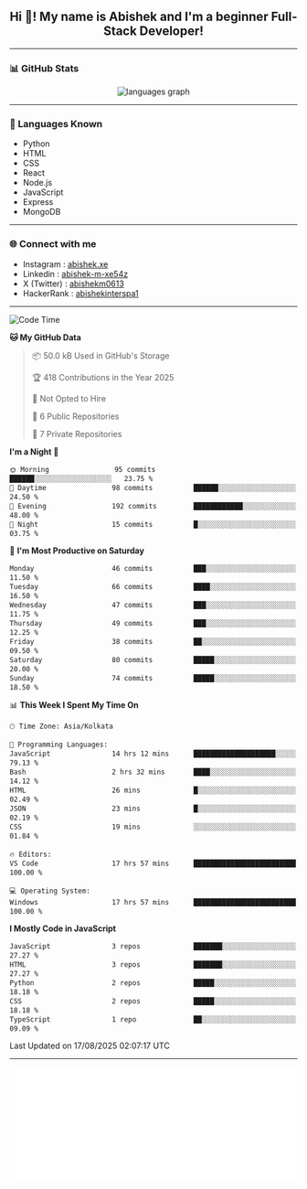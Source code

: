 <h2 align="center">Hi 👋! My name is <b>Abishek</b> and I'm a beginner Full-Stack Developer!</h2>

---

### 📊 GitHub Stats

<div align="center">
  <img src="https://github-readme-stats.vercel.app/api/top-langs/?username=Abishek-Web-Co&theme=react&show_icons=true&hide_border=true&layout=compact" height="150" alt="languages graph" />
</div>

---

### 🧠 Languages Known

- Python  
- HTML  
- CSS  
- React  
- Node.js  
- JavaScript
- Express
- MongoDB

---


### 🌐 Connect with me

- Instagram   : [abishek.xe](https://www.instagram.com/abishek.xe/)
- Linkedin    : [abishek-m-xe54z](https://www.linkedin.com/in/abishek-m-xe54z/)
- X (Twitter) : [abishekm0613](https://x.com/abishekm0613)
- HackerRank  : [abishekinterspa1](https://www.hackerrank.com/profile/abishekinterspa1)

---

<!--START_SECTION:waka-->
![Code Time](http://img.shields.io/badge/Code%20Time-124%20hrs%2043%20mins-blue)

**🐱 My GitHub Data** 

> 📦 50.0 kB Used in GitHub's Storage 
 > 
> 🏆 418 Contributions in the Year 2025
 > 
> 🚫 Not Opted to Hire
 > 
> 📜 6 Public Repositories 
 > 
> 🔑 7 Private Repositories 
 > 
**I'm a Night 🦉** 

```text
🌞 Morning                95 commits          ██████░░░░░░░░░░░░░░░░░░░   23.75 % 
🌆 Daytime                98 commits          ██████░░░░░░░░░░░░░░░░░░░   24.50 % 
🌃 Evening                192 commits         ████████████░░░░░░░░░░░░░   48.00 % 
🌙 Night                  15 commits          █░░░░░░░░░░░░░░░░░░░░░░░░   03.75 % 
```
📅 **I'm Most Productive on Saturday** 

```text
Monday                   46 commits          ███░░░░░░░░░░░░░░░░░░░░░░   11.50 % 
Tuesday                  66 commits          ████░░░░░░░░░░░░░░░░░░░░░   16.50 % 
Wednesday                47 commits          ███░░░░░░░░░░░░░░░░░░░░░░   11.75 % 
Thursday                 49 commits          ███░░░░░░░░░░░░░░░░░░░░░░   12.25 % 
Friday                   38 commits          ██░░░░░░░░░░░░░░░░░░░░░░░   09.50 % 
Saturday                 80 commits          █████░░░░░░░░░░░░░░░░░░░░   20.00 % 
Sunday                   74 commits          █████░░░░░░░░░░░░░░░░░░░░   18.50 % 
```


📊 **This Week I Spent My Time On** 

```text
🕑︎ Time Zone: Asia/Kolkata

💬 Programming Languages: 
JavaScript               14 hrs 12 mins      ████████████████████░░░░░   79.13 % 
Bash                     2 hrs 32 mins       ████░░░░░░░░░░░░░░░░░░░░░   14.12 % 
HTML                     26 mins             █░░░░░░░░░░░░░░░░░░░░░░░░   02.49 % 
JSON                     23 mins             █░░░░░░░░░░░░░░░░░░░░░░░░   02.19 % 
CSS                      19 mins             ░░░░░░░░░░░░░░░░░░░░░░░░░   01.84 % 

🔥 Editors: 
VS Code                  17 hrs 57 mins      █████████████████████████   100.00 % 

💻 Operating System: 
Windows                  17 hrs 57 mins      █████████████████████████   100.00 % 
```

**I Mostly Code in JavaScript** 

```text
JavaScript               3 repos             ███████░░░░░░░░░░░░░░░░░░   27.27 % 
HTML                     3 repos             ███████░░░░░░░░░░░░░░░░░░   27.27 % 
Python                   2 repos             █████░░░░░░░░░░░░░░░░░░░░   18.18 % 
CSS                      2 repos             █████░░░░░░░░░░░░░░░░░░░░   18.18 % 
TypeScript               1 repo              ██░░░░░░░░░░░░░░░░░░░░░░░   09.09 % 
```




 Last Updated on 17/08/2025 02:07:17 UTC
<!--END_SECTION:waka-->

---

<div align="center">
  <a href="https://abish-file.web.app/" target="_blank" rel="noopener noreferrer"><img height="200" src="pic.png" alt="Profile Picture" /></a>
</div>

